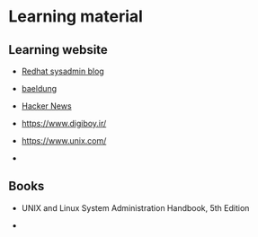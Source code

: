 # Learning material


## Learning website

* [Redhat sysadmin blog](https://www.redhat.com/sysadmin/)

* [baeldung](https://www.baeldung.com/)

* [Hacker News](https://news.ycombinator.com/news)
  
* https://www.digiboy.ir/

* https://www.unix.com/

* 

## Books

* UNIX and Linux System Administration Handbook, 5th Edition

* 
